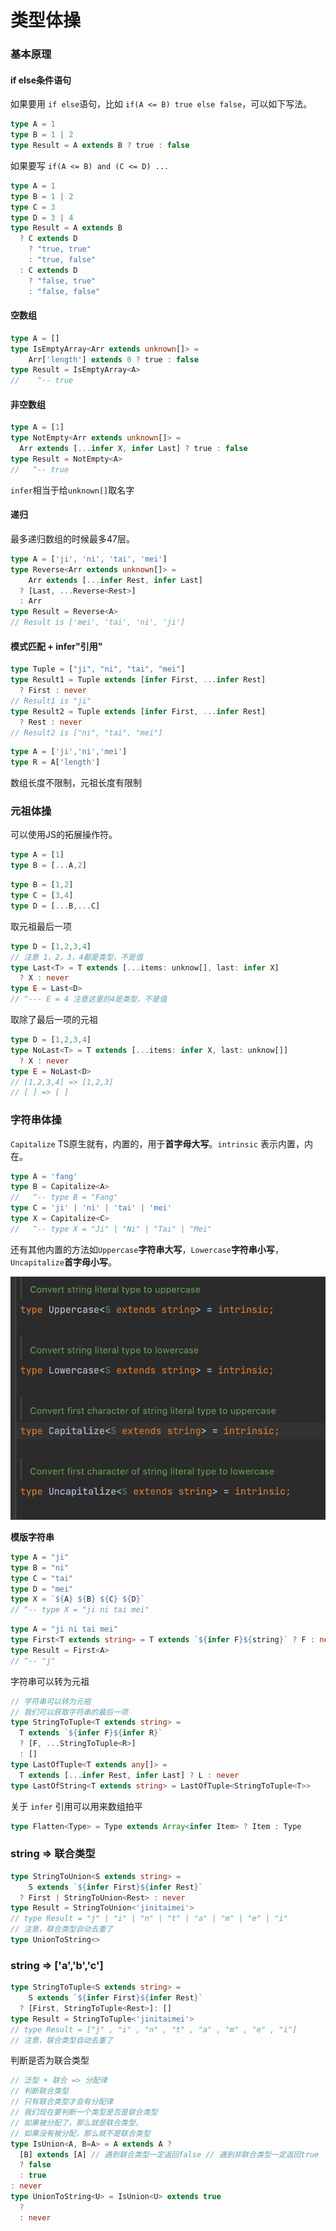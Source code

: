 # 类型体操

### 基本原理

#### if else条件语句

如果要用 `if else`语句，比如 `if(A <= B) true else false`，可以如下写法。

```ts
type A = 1
type B = 1 | 2
type Result = A extends B ? true : false
```
如果要写 `if(A <= B) and (C <= D) ...`

```ts
type A = 1
type B = 1 | 2
type C = 3
type D = 3 | 4
type Result = A extends B
  ? C extends D
    ? "true, true"
    : "true, false"
  : C extends D
    ? "false, true"
    : "false, false"
```
#### 空数组

```ts
type A = []
type IsEmptyArray<Arr extends unknown[]> =
	Arr['length'] extends 0 ? true : false
type Result = IsEmptyArray<A>
//    ^-- true
```
#### 非空数组

```ts
type A = [1]
type NotEmpty<Arr extends unknown[]> =
  Arr extends [...infer X, infer Last] ? true : false
type Result = NotEmpty<A>
//   ^-- true
```
`infer`相当于给`unknown[]`取名字

#### 递归

最多递归数组的时候最多47层。

```ts
type A = ['ji', 'ni', 'tai', 'mei']
type Reverse<Arr extends unknown[]> =
	Arr extends [...infer Rest, infer Last]
  ? [Last, ...Reverse<Rest>]
  : Arr
type Result = Reverse<A>
// Result is ['mei', 'tai', 'ni', 'ji']
```
#### 模式匹配 + infer"引用"

```ts
type Tuple = ["ji", "ni", "tai", "mei"]
type Result1 = Tuple extends [infer First, ...infer Rest]
  ? First : never
// Result1 is "ji"
type Result2 = Tuple extends [infer First, ...infer Rest]
  ? Rest : never
// Result2 is ["ni", "tai", "mei"]
```

```ts
type A = ['ji','ni','mei']
type R = A['length']
```
数组长度不限制，元祖长度有限制

### 元祖体操

可以使用JS的拓展操作符。

```ts
type A = [1]
type B = [...A,2]
```

```ts
type B = [1,2]
type C = [3,4]
type D = [...B,...C]
```
取元祖最后一项

```ts
type D = [1,2,3,4]
// 注意 1，2，3，4都是类型，不是值
type Last<T> = T extends [...items: unknow[], last: infer X]
  ? X : never
type E = Last<D>
// ^--- E = 4 注意这里的4是类型，不是值
```
取除了最后一项的元祖

```ts
type D = [1,2,3,4]
type NoLast<T> = T extends [...items: infer X, last: unknow[]]
  ? X : never
type E = NoLast<D>
// [1,2,3,4] => [1,2,3]
// [ ] => [ ]
```
### 字符串体操

`Capitalize` TS原生就有，内置的，用于**首字母大写**。`intrinsic` 表示内置，内在。

```ts
type A = 'fang'
type B = Capitalize<A>
//   ^-- type B = "Fang"
type C = 'ji' | 'ni' | 'tai' | 'mei'
type X = Capitalize<C>
//   ^-- type X = "Ji" | "Ni" | "Tai" | "Mei"
```
还有其他内置的方法如`Uppercase`**字符串大写**，`Lowercase`**字符串小写**，`Uncapitalize`**首字母小写**。

![](attachments/类型体操_001.png)

**模版字符串**

```ts
type A = "ji"
type B = "ni"
type C = "tai"
type D = "mei"
type X = `${A} ${B} ${C} ${D}`
// ^-- type X = "ji ni tai mei"
```

```ts
type A = "ji ni tai mei"
type First<T extends string> = T extends `${infer F}${string}` ? F : never
type Result = First<A>
// ^-- "j"
```
 字符串可以转为元祖

```ts
// 字符串可以转为元祖
// 我们可以获取字符串的最后一项
type StringToTuple<T extends string> =
  T extends `${infer F}${infer R}`
  ? [F, ...StringToTuple<R>]
  : []
type LastOfTuple<T extends any[]> =
  T extends [...infer Rest, infer Last] ? L : never
type LastOfString<T extends string> = LastOfTuple<StringToTuple<T>>
```
关于 `infer` 引用可以用来数组拍平

```ts
type Flatten<Type> = Type extends Array<infer Item> ? Item : Type
```
### string => 联合类型

```ts
type StringToUnion<S extends string> =
	S extends `${infer First}${infer Rest}`
  ? First | StringToUnion<Rest> : never
type Result = StringToUnion<'jinitaimei'>
// type Result = "j" | "i" | "n" | "t" | "a" | "m" | "e" | "i"
// 注意，联合类型自动去重了
type UnionToString<>
```
### string => ['a','b','c']

```ts
type StringToTuple<S extends string> =
	S extends `${infer First}${infer Rest}`
  ? [First, StringToTuple<Rest>]: []
type Result = StringToTuple<'jinitaimei'>
// type Result = ["j" , "i" , "n" , "t" , "a" , "m" , "e" , "i"]
// 注意，联合类型自动去重了

```
判断是否为联合类型

```ts
// 泛型 + 联合 => 分配律
// 判断联合类型
// 只有联合类型才会有分配律
// 我们现在要判断一个类型是否是联合类型
// 如果被分配了，那么就是联合类型，
// 如果没有被分配，那么就不是联合类型
type IsUnion<A, B=A> = A extends A ?
  [B] extends [A] // 遇到联合类型一定返回false // 遇到非联合类型一定返回true
  ? false
  : true
: never
type UnionToString<U> = IsUnion<U> extends true
  ?
  : never
```
